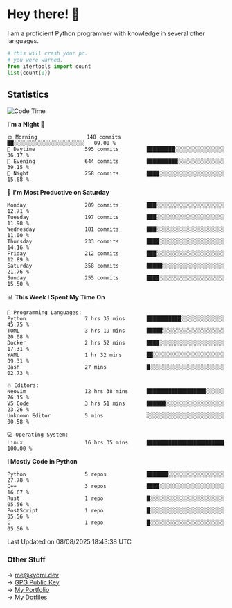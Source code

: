 # Hey there! 👋

I am a proficient Python programmer with knowledge in several other languages.

```py
# this will crash your pc.
# you were warned.
from itertools import count
list(count(0))
```

## Statistics
<!--START_SECTION:waka-->
![Code Time](http://img.shields.io/badge/Code%20Time-1%2C869%20hrs%2046%20mins-blue)

**I'm a Night 🦉** 

```text
🌞 Morning                148 commits         ██░░░░░░░░░░░░░░░░░░░░░░░   09.00 % 
🌆 Daytime                595 commits         █████████░░░░░░░░░░░░░░░░   36.17 % 
🌃 Evening                644 commits         ██████████░░░░░░░░░░░░░░░   39.15 % 
🌙 Night                  258 commits         ████░░░░░░░░░░░░░░░░░░░░░   15.68 % 
```
📅 **I'm Most Productive on Saturday** 

```text
Monday                   209 commits         ███░░░░░░░░░░░░░░░░░░░░░░   12.71 % 
Tuesday                  197 commits         ███░░░░░░░░░░░░░░░░░░░░░░   11.98 % 
Wednesday                181 commits         ███░░░░░░░░░░░░░░░░░░░░░░   11.00 % 
Thursday                 233 commits         ████░░░░░░░░░░░░░░░░░░░░░   14.16 % 
Friday                   212 commits         ███░░░░░░░░░░░░░░░░░░░░░░   12.89 % 
Saturday                 358 commits         █████░░░░░░░░░░░░░░░░░░░░   21.76 % 
Sunday                   255 commits         ████░░░░░░░░░░░░░░░░░░░░░   15.50 % 
```


📊 **This Week I Spent My Time On** 

```text
💬 Programming Languages: 
Python                   7 hrs 35 mins       ███████████░░░░░░░░░░░░░░   45.75 % 
TOML                     3 hrs 19 mins       █████░░░░░░░░░░░░░░░░░░░░   20.08 % 
Docker                   2 hrs 52 mins       ████░░░░░░░░░░░░░░░░░░░░░   17.31 % 
YAML                     1 hr 32 mins        ██░░░░░░░░░░░░░░░░░░░░░░░   09.31 % 
Bash                     27 mins             █░░░░░░░░░░░░░░░░░░░░░░░░   02.73 % 

🔥 Editors: 
Neovim                   12 hrs 38 mins      ███████████████████░░░░░░   76.15 % 
VS Code                  3 hrs 51 mins       ██████░░░░░░░░░░░░░░░░░░░   23.26 % 
Unknown Editor           5 mins              ░░░░░░░░░░░░░░░░░░░░░░░░░   00.58 % 

💻 Operating System: 
Linux                    16 hrs 35 mins      █████████████████████████   100.00 % 
```

**I Mostly Code in Python** 

```text
Python                   5 repos             ███████░░░░░░░░░░░░░░░░░░   27.78 % 
C++                      3 repos             ████░░░░░░░░░░░░░░░░░░░░░   16.67 % 
Rust                     1 repo              █░░░░░░░░░░░░░░░░░░░░░░░░   05.56 % 
PostScript               1 repo              █░░░░░░░░░░░░░░░░░░░░░░░░   05.56 % 
C                        1 repo              █░░░░░░░░░░░░░░░░░░░░░░░░   05.56 % 
```




 Last Updated on 08/08/2025 18:43:38 UTC
<!--END_SECTION:waka-->

### Other Stuff

→ [me@kyomi.dev](mailto:me@kyomi.dev)\
→ [GPG Public Key](https://github.com/bitterteriyaki.gpg)\
→ [My Portfolio](https://kyomi.dev)\
→ [My Dotfiles](https://github.com/bitterteriyaki/dotfiles)
